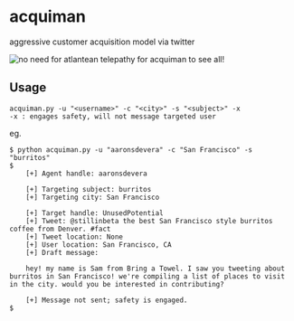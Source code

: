 # acquiman
aggressive customer acquisition model via twitter

![no need for atlantean telepathy for acquiman to see all!](http://static1.comicvine.com/uploads/original/10/100439/2506703-tumblr_lvthmxokc21qko4x4o1_500.gif)

## Usage

    acquiman.py -u "<username>" -c "<city>" -s "<subject>" -x
    -x : engages safety, will not message targeted user
  
  eg. 
    
    $ python acquiman.py -u "aaronsdevera" -c "San Francisco" -s "burritos"
    $ 
        [+] Agent handle: aaronsdevera
        
        [+] Targeting subject: burritos
        [+] Targeting city: San Francisco
        
        [+] Target handle: UnusedPotential
        [+] Tweet: @stillinbeta the best San Francisco style burritos coffee from Denver. #fact
        [+] Tweet location: None
        [+] User location: San Francisco, CA
        [+] Draft message: 
        
        hey! my name is Sam from Bring a Towel. I saw you tweeting about burritos in San Francisco! we're compiling a list of places to visit in the city. would you be interested in contributing?
        
        [+] Message not sent; safety is engaged.
    $
  
  
  
  
